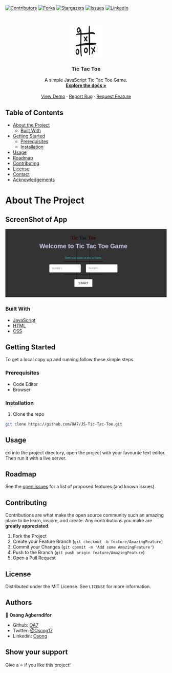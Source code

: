 [![Contributors][contributors-shield]][contributors-url]
[![Forks][forks-shield]][forks-url]
[![Stargazers][stars-shield]][stars-url]
[![Issues][issues-shield]][issues-url]
[![LinkedIn][linkedin-shield]][linkedin-url]



<!-- PROJECT LOGO -->
<br />
<p align="center">
  <a href="https://github.com/OA7/JS-Tic-Tac-Toe">
    <img src="images/ttt.png" alt="Logo" width="100" height="100">
  </a>

  <h3 align="center">Tic Tac Toe</h3>

  <p align="center">
    A simple JavaScript Tic Tac Toe Game.
    <br />
    <a href="https://github.com/OA7/JS-Tic-Tac-Toe"><strong>Explore the docs »</strong></a>
    <br />
    <br />
    <a href="https://raw.githack.com/OA7/JS-Tic-Tac-Toe/game/index.html">View Demo</a>
    ·
    <a href="https://github.com/OA7/JS-Tic-Tac-Toe/issues">Report Bug</a>
    ·
    <a href="https://github.com/OA7/JS-Tic-Tac-Toe/issues">Request Feature</a>
  </p>
</p>



<!-- TABLE OF CONTENTS -->
## Table of Contents

* [About the Project](#about-the-project)
  * [Built With](#built-with)
* [Getting Started](#getting-started)
  * [Prerequisites](#prerequisites)
  * [Installation](#installation)
* [Usage](#usage)
* [Roadmap](#roadmap)
* [Contributing](#contributing)
* [License](#license)
* [Contact](#contact)
* [Acknowledgements](#acknowledgements)



<!-- ABOUT THE PROJECT -->
# About The Project

## ScreenShot of App
[![Product Name Screen Shot][product-screenshot]]()


### Built With

* [JavaScript](https://en.wikipedia.org/wiki/JavaScript)
* [HTML](https://en.wikipedia.org/wiki/HTML)
* [CSS](https://en.wikipedia.org/wiki/Cascading_Style_Sheets)



<!-- GETTING STARTED -->
## Getting Started

To get a local copy up and running follow these simple steps.

### Prerequisites
- Code Editor
- Browser

### Installation
 
1. Clone the repo
```sh
git clone https://github.com/OA7/JS-Tic-Tac-Toe.git
```


<!-- USAGE EXAMPLES -->
## Usage

cd into the project directory, open the project with your favourite text editor. Then run it with a live server.


<!-- ROADMAP -->
## Roadmap

See the [open issues](https://github.com/OA7/JS-Tic-Tac-Toe/issues) for a list of proposed features (and known issues).



<!-- CONTRIBUTING -->
## Contributing

Contributions are what make the open source community such an amazing place to be learn, inspire, and create. Any contributions you make are **greatly appreciated**.

1. Fork the Project
2. Create your Feature Branch (`git checkout -b feature/AmazingFeature`)
3. Commit your Changes (`git commit -m 'Add some AmazingFeature'`)
4. Push to the Branch (`git push origin feature/AmazingFeature`)
5. Open a Pull Request



<!-- LICENSE -->
## License

Distributed under the MIT License. See `LICENSE` for more information.



<!-- CONTACT -->
## Authors

👤 **Osong Agberndifor**

- Github: [OA7](https://github.com/OA7)
- Twitter: [@Osong17](https://twitter.com/Osong17)
- Linkedin: [Osong](https://linkedin.com/osong-agberndifor)

<!-- ACKNOWLEDGEMENTS -->
## Show your support

Give a ⭐️ if you like this project!




<!-- MARKDOWN LINKS & IMAGES -->
<!-- https://www.markdownguide.org/basic-syntax/#reference-style-links -->
[contributors-shield]: https://img.shields.io/github/contributors/OA7/JS-Tic-Tac-Toe.svg?style=flat-square
[contributors-url]: https://github.com/OA7/JS-Tic-Tac-Toe/graphs/contributors
[forks-shield]: https://img.shields.io/github/forks/OA7/JS-Tic-Tac-Toe.svg?style=flat-square
[forks-url]: https://github.com/OA7/JS-Tic-Tac-Toe/network/members
[stars-shield]: https://img.shields.io/github/stars/OA7/JS-Tic-Tac-Toe.svg?style=flat-square
[stars-url]: https://github.com/OA7/JS-Tic-Tac-Toe/stargazers
[issues-shield]: https://img.shields.io/github/issues/OA7/JS-Tic-Tac-Toe.svg?style=flat-square
[issues-url]: https://github.com/OA7/JS-Tic-Tac-Toe/issues
[linkedin-shield]: https://img.shields.io/badge/-LinkedIn-black.svg?style=flat-square&logo=linkedin&colorB=555
[linkedin-url]: https://linkedin.com/osong-agberndifor
[product-screenshot]: images/screen.png
